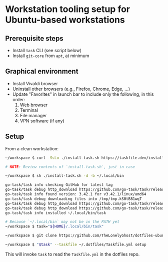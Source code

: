 # Workstation tooling setup for Ubuntu-based workstations

## Prerequisite steps

- Install `task` CLI (see script below)
- Install `git-core` from `apt`, at minimum

## Graphical environment

- Install Vivaldi browser
- Uninstall other browsers (e.g., Firefox, Chrome, Edge, ...)
- Update "Favorites" in launch bar to include only the following, in this order:
  1. Web browser
  2. Terminal
  3. File manager
  4. VPN software (if any)

## Setup

From a clean workstation:

```bash
~/workspace $ curl -SsLo ./install-task.sh https://taskfile.dev/install.sh

# NOTE: Review contents of `install-task.sh`, just in case

~/workspace $ sh ./install-task.sh -d -b ~/.local/bin

go-task/task info checking GitHub for latest tag
go-task/task debug http_download https://github.com/go-task/task/releases/latest
go-task/task info found version: 3.42.1 for v3.42.1/linux/amd64
go-task/task debug downloading files into /tmp/tmp.kS0tB81wqT
go-task/task debug http_download https://github.com/go-task/task/releases/download/v3.42.1/task_linux_amd64.tar.gz
go-task/task debug http_download https://github.com/go-task/task/releases/download/v3.42.1/task_checksums.txt
go-task/task info installed ~/.local/bin/task

# Because `~/.local/bin` may not be in the PATH yet
~/workspace $ task="${HOME}/.local/bin/task"

~/workspace $ git clone https://github.com/TheLonelyGhost/dotfiles-ubuntu.git ~/.dotfiles

~/workspace $ "$task" --taskfile ~/.dotfiles/Taskfile.yml setup
```

This will invoke `task` to read the `Taskfile.yml` in the dotfiles repo.
